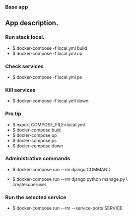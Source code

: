 ### Base app

## App description.

### Run stack local.

- $ docker-compose -f local.yml build
- $ docker-compose -f local.yml up

### Check services

- $ docker-compose -f local.yml ps

### Kill services

- $ docker-compose -f local.yml down

### Pro tip

- $ export COMPOSE_FILE=local.yml
- $ docler-compose buid
- $ docler-compose up
- $ docler-compose ps
- $ docler-compose down

### Administrative commands

- $ docker-compose run --rm django COMMAND

- $ docker-compose run --rm django python manage.py \ createsuperuser

### Run the selected service

- $ docker-compose run --rm --service-ports SERVICE
